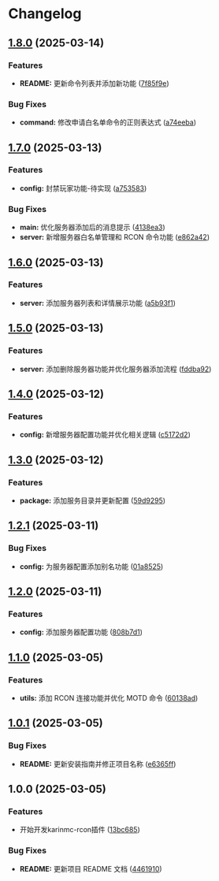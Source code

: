 # Changelog

## [1.8.0](https://github.com/jacksixth/karin-plugin-mc-rcon/compare/v1.7.0...v1.8.0) (2025-03-14)


### Features

* **README:** 更新命令列表并添加新功能 ([7f85f9e](https://github.com/jacksixth/karin-plugin-mc-rcon/commit/7f85f9e16740bf8606347fe3dd90d0330538c427))


### Bug Fixes

* **command:** 修改申请白名单命令的正则表达式 ([a74eeba](https://github.com/jacksixth/karin-plugin-mc-rcon/commit/a74eebabcf86c9a3dd3a98e46c24e05cf6433fce))

## [1.7.0](https://github.com/jacksixth/karin-plugin-mc-rcon/compare/v1.6.0...v1.7.0) (2025-03-13)


### Features

* **config:** 封禁玩家功能-待实现 ([a753583](https://github.com/jacksixth/karin-plugin-mc-rcon/commit/a7535831da740345d35cdec40a74c9a881444fee))


### Bug Fixes

* **main:** 优化服务器添加后的消息提示 ([4138ea3](https://github.com/jacksixth/karin-plugin-mc-rcon/commit/4138ea34d8d077fcfa0bd73937e1bbdebb1f3606))
* **server:** 新增服务器白名单管理和 RCON 命令功能 ([e862a42](https://github.com/jacksixth/karin-plugin-mc-rcon/commit/e862a4235f5400049cab76c8cb3cfdf7538b5844))

## [1.6.0](https://github.com/jacksixth/karin-plugin-mc-rcon/compare/v1.5.0...v1.6.0) (2025-03-13)


### Features

* **server:** 添加服务器列表和详情展示功能 ([a5b93f1](https://github.com/jacksixth/karin-plugin-mc-rcon/commit/a5b93f13c25a867d262e16509497a39b8c75ee6c))

## [1.5.0](https://github.com/jacksixth/karin-plugin-mc-rcon/compare/v1.4.0...v1.5.0) (2025-03-13)


### Features

* **server:** 添加删除服务器功能并优化服务器添加流程 ([fddba92](https://github.com/jacksixth/karin-plugin-mc-rcon/commit/fddba92a113a48771598b11768a919371510b25d))

## [1.4.0](https://github.com/jacksixth/karin-plugin-mc-rcon/compare/v1.3.0...v1.4.0) (2025-03-12)


### Features

* **config:** 新增服务器配置功能并优化相关逻辑 ([c5172d2](https://github.com/jacksixth/karin-plugin-mc-rcon/commit/c5172d2c944ac4a3a20df6430b19118821fffe2d))

## [1.3.0](https://github.com/jacksixth/karin-plugin-mc-rcon/compare/v1.2.1...v1.3.0) (2025-03-12)


### Features

* **package:** 添加服务目录并更新配置 ([59d9295](https://github.com/jacksixth/karin-plugin-mc-rcon/commit/59d9295ec2d2c33c99eccef73f63d96a0c584559))

## [1.2.1](https://github.com/jacksixth/karin-plugin-mc-rcon/compare/v1.2.0...v1.2.1) (2025-03-11)


### Bug Fixes

* **config:** 为服务器配置添加别名功能 ([01a8525](https://github.com/jacksixth/karin-plugin-mc-rcon/commit/01a85254aefaa919ce10dd9f76705aa14afb6480))

## [1.2.0](https://github.com/jacksixth/karin-plugin-mc-rcon/compare/v1.1.0...v1.2.0) (2025-03-11)


### Features

* **config:** 添加服务器配置功能 ([808b7d1](https://github.com/jacksixth/karin-plugin-mc-rcon/commit/808b7d1ea30648f1f85e3f4e9bf0a31a491e82c6))

## [1.1.0](https://github.com/jacksixth/karin-plugin-mc-rcon/compare/v1.0.1...v1.1.0) (2025-03-05)


### Features

* **utils:** 添加 RCON 连接功能并优化 MOTD 命令 ([60138ad](https://github.com/jacksixth/karin-plugin-mc-rcon/commit/60138ad48aff72d2986ff83277c5a62cd0a6c93a))

## [1.0.1](https://github.com/jacksixth/karin-plugin-mc-rcon/compare/v1.0.0...v1.0.1) (2025-03-05)


### Bug Fixes

* **README:** 更新安装指南并修正项目名称 ([e6365ff](https://github.com/jacksixth/karin-plugin-mc-rcon/commit/e6365ff52bafb369e5e77385bdcc24c15b246c76))

## 1.0.0 (2025-03-05)


### Features

* 开始开发karinmc-rcon插件 ([13bc685](https://github.com/jacksixth/karin-plugin-mc-rcon/commit/13bc68501fb6d15a38aaee7aea9321b941b88112))


### Bug Fixes

* **README:** 更新项目 README 文档 ([4461910](https://github.com/jacksixth/karin-plugin-mc-rcon/commit/4461910134fae5fa7ec57156dd75cfcfc5701f70))
